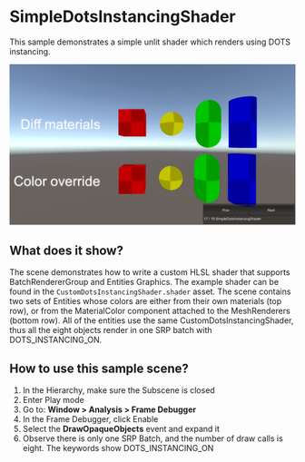 # SimpleDotsInstancingShader

This sample demonstrates a simple unlit shader which renders using DOTS instancing.

<img src="../../../../READMEimages/SimpleDotsInstancingShader.PNG" width="600">

## What does it show?

The scene demonstrates how to write a custom HLSL shader that supports BatchRendererGroup and Entities Graphics. The
example shader can be found in the `CustomDotsInstancingShader.shader` asset. The scene contains two sets of Entities
whose colors are either from their own materials (top row), or from the MaterialColor component attached to the
MeshRenderers (bottom row). All of the entities use the same CustomDotsInstancingShader, thus all the eight objects
render in one SRP batch with DOTS_INSTANCING_ON.

## How to use this sample scene?

1. In the Hierarchy, make sure the Subscene is closed
2. Enter Play mode
3. Go to: **Window > Analysis > Frame Debugger**
4. In the Frame Debugger, click Enable
5. Select the **DrawOpaqueObjects** event and expand it 
6. Observe there is only one SRP Batch, and the number of draw calls is eight. The keywords show DOTS_INSTANCING_ON
